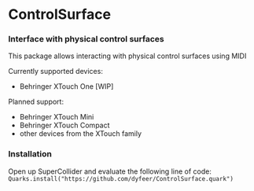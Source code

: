 # ControlSurface

### Interface with physical control surfaces

This package allows interacting with physical control surfaces using MIDI

Currently supported devices:
- Behringer XTouch One [WIP]

Planned support:
- Behringer XTouch Mini
- Behringer XTouch Compact
- other devices from the XTouch family

### Installation

Open up SuperCollider and evaluate the following line of code:
`Quarks.install("https://github.com/dyfeer/ControlSurface.quark")`
